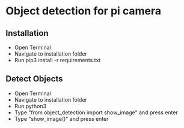 # Object detection for pi camera

## Installation
- Open Terminal  
- Navigate to installation folder  
- Run pip3 install -r requirements.txt  

## Detect Objects
- Open Terminal  
- Navigate to installation folder  
- Run python3  
- Type "from object_detection import show_image" and press enter  
- Type "show_image()" and press enter  
